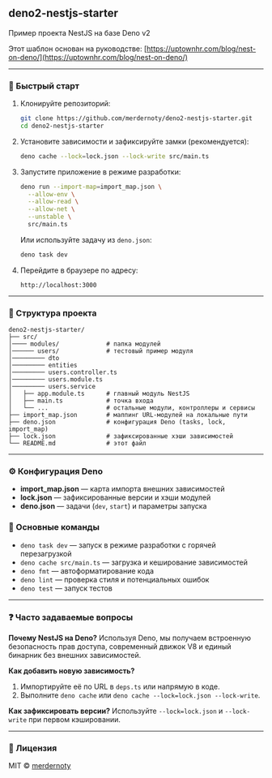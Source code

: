 ## deno2-nestjs-starter

Пример проекта NestJS на базе Deno v2

Этот шаблон основан на руководстве:
[https://uptownhr.com/blog/nest-on-deno/](https://uptownhr.com/blog/nest-on-deno/)

---

### 🚀 Быстрый старт

1. Клонируйте репозиторий:

   ```bash
   git clone https://github.com/merdernoty/deno2-nestjs-starter.git
   cd deno2-nestjs-starter
   ```

2. Установите зависимости и зафиксируйте замки (рекомендуется):

   ```bash
   deno cache --lock=lock.json --lock-write src/main.ts
   ```

3. Запустите приложение в режиме разработки:

   ```bash
   deno run --import-map=import_map.json \
     --allow-env \
     --allow-read \
     --allow-net \
     --unstable \
     src/main.ts
   ```

   Или используйте задачу из `deno.json`:

   ```bash
   deno task dev
   ```

4. Перейдите в браузере по адресу:

   ```
   http://localhost:3000
   ```

---

### 📁 Структура проекта

```
deno2-nestjs-starter/
├── src/
│──── modules/             # папка модулей
│────── users/             # тестовый пример модуля
│───────── dto
│───────── entities
│───────── users.controller.ts
│───────── users.module.ts
│───────── users.service
│   ├── app.module.ts      # главный модуль NestJS
│   ├── main.ts            # точка входа
│   └── ...                # остальные модули, контроллеры и сервисы
├── import_map.json        # маппинг URL-модулей на локальные пути
├── deno.json              # конфигурация Deno (tasks, lock, import_map)
├── lock.json              # зафиксированные хэши зависимостей
└── README.md              # этот файл
```

---

### ⚙️ Конфигурация Deno

- **import\_map.json** — карта импорта внешних зависимостей
- **lock.json** — зафиксированные версии и хэши модулей
- **deno.json** — задачи (`dev`, `start`) и параметры запуска

### 📝 Основные команды

- `deno task dev` — запуск в режиме разработки с горячей перезагрузкой
- `deno cache src/main.ts` — загрузка и кеширование зависимостей
- `deno fmt` — автоформатирование кода
- `deno lint` — проверка стиля и потенциальных ошибок
- `deno test` — запуск тестов

---

### ❓ Часто задаваемые вопросы

**Почему NestJS на Deno?** Используя Deno, мы получаем встроенную безопасность
прав доступа, современный движок V8 и единый бинарник без внешних зависимостей.

**Как добавить новую зависимость?**

1. Импортируйте её по URL в `deps.ts` или напрямую в коде.
2. Выполните `deno cache` или `deno cache --lock=lock.json --lock-write`.

**Как зафиксировать версии?** Используйте `--lock=lock.json` и `--lock-write`
при первом кэшировании.

---

### 📄 Лицензия

MIT © [merdernoty](https://github.com/merdernoty)
